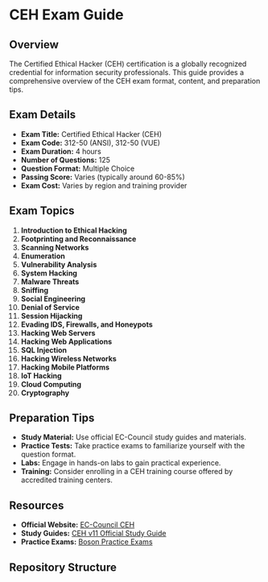 # CEH Exam Guide

## Overview
The Certified Ethical Hacker (CEH) certification is a globally recognized credential for information security professionals. This guide provides a comprehensive overview of the CEH exam format, content, and preparation tips.

## Exam Details
- **Exam Title:** Certified Ethical Hacker (CEH)
- **Exam Code:** 312-50 (ANSI), 312-50 (VUE)
- **Exam Duration:** 4 hours
- **Number of Questions:** 125
- **Question Format:** Multiple Choice
- **Passing Score:** Varies (typically around 60-85%)
- **Exam Cost:** Varies by region and training provider

## Exam Topics
1. **Introduction to Ethical Hacking**
2. **Footprinting and Reconnaissance**
3. **Scanning Networks**
4. **Enumeration**
5. **Vulnerability Analysis**
6. **System Hacking**
7. **Malware Threats**
8. **Sniffing**
9. **Social Engineering**
10. **Denial of Service**
11. **Session Hijacking**
12. **Evading IDS, Firewalls, and Honeypots**
13. **Hacking Web Servers**
14. **Hacking Web Applications**
15. **SQL Injection**
16. **Hacking Wireless Networks**
17. **Hacking Mobile Platforms**
18. **IoT Hacking**
19. **Cloud Computing**
20. **Cryptography**

## Preparation Tips
- **Study Material:** Use official EC-Council study guides and materials.
- **Practice Tests:** Take practice exams to familiarize yourself with the question format.
- **Labs:** Engage in hands-on labs to gain practical experience.
- **Training:** Consider enrolling in a CEH training course offered by accredited training centers.

## Resources
- **Official Website:** [EC-Council CEH](https://www.eccouncil.org/programs/certified-ethical-hacker-ceh/)
- **Study Guides:** [CEH v11 Official Study Guide](https://www.eccouncil.org/programs/certified-ethical-hacker-ceh/study-material/)
- **Practice Exams:** [Boson Practice Exams](https://www.boson.com/ceh-practice-exam)

## Repository Structure
